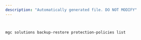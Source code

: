 ```yaml
---
description: "Automatically generated file. DO NOT MODIFY"
---
```


```bash


mgc solutions backup-restore protection-policies list

```